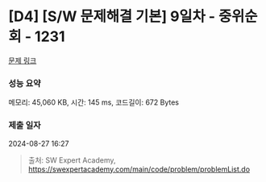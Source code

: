 # [D4] [S/W 문제해결 기본] 9일차 - 중위순회 - 1231 

[문제 링크](https://swexpertacademy.com/main/code/problem/problemDetail.do?contestProbId=AV140YnqAIECFAYD) 

### 성능 요약

메모리: 45,060 KB, 시간: 145 ms, 코드길이: 672 Bytes

### 제출 일자

2024-08-27 16:27



> 출처: SW Expert Academy, https://swexpertacademy.com/main/code/problem/problemList.do